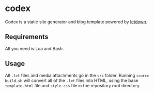 # codex

Codex is a static site generator and blog template powered by 
[letdown](https://github.com/goneal26/letdown).

## Requirements

All you need is Lua and Bash.

## Usage

All `.let` files and media attachments go in the `src` folder. Running 
`source build.sh` will convert all of the `.let` files into HTML, using the 
base `template.html` file and `style.css` file in the repository root directory.

